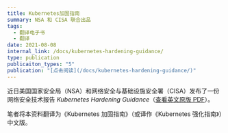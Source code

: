 ```yaml
---
title: Kubernetes加固指南
summary: NSA 和 CISA 联合出品
tags:
  - 翻译电子书
  - 翻译
date: 2021-08-08
internal_link: /docs/kubernetes-hardening-guidance/
type: publication
publicaiton_types: "5"
publication: "[点击阅读](/docs/kubernetes-hardening-guidance/)"
---
```


近日美国国家安全局（NSA）和网络安全与基础设施安全署（CISA）发布了一份网络安全技术报告 *Kubernetes Hardening Guidance*（[查看英文原版 PDF](https://media.defense.gov/2021/Aug/03/2002820425/-1/-1/1/CTR_KUBERNETES%20HARDENING%20GUIDANCE.PDF)）。

笔者将本资料翻译为《Kubernetes 加固指南》（或译作《Kubernetes 强化指南》）中文版。
